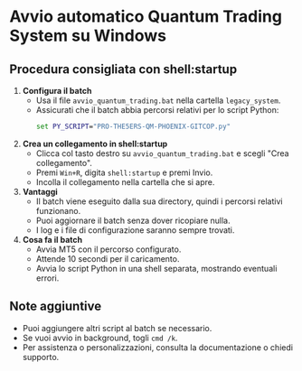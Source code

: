 # Avvio automatico Quantum Trading System su Windows

## Procedura consigliata con shell:startup

1. **Configura il batch**
   - Usa il file `avvio_quantum_trading.bat` nella cartella `legacy_system`.
   - Assicurati che il batch abbia percorsi relativi per lo script Python:
     ```bat
     set PY_SCRIPT="PRO-THE5ERS-QM-PHOENIX-GITCOP.py"
     ```
2. **Crea un collegamento in shell:startup**
   - Clicca col tasto destro su `avvio_quantum_trading.bat` e scegli "Crea collegamento".
   - Premi `Win+R`, digita `shell:startup` e premi Invio.
   - Incolla il collegamento nella cartella che si apre.
3. **Vantaggi**
   - Il batch viene eseguito dalla sua directory, quindi i percorsi relativi funzionano.
   - Puoi aggiornare il batch senza dover ricopiare nulla.
   - I log e i file di configurazione saranno sempre trovati.
4. **Cosa fa il batch**
   - Avvia MT5 con il percorso configurato.
   - Attende 10 secondi per il caricamento.
   - Avvia lo script Python in una shell separata, mostrando eventuali errori.

## Note aggiuntive
- Puoi aggiungere altri script al batch se necessario.
- Se vuoi avvio in background, togli `cmd /k`.
- Per assistenza o personalizzazioni, consulta la documentazione o chiedi supporto.
